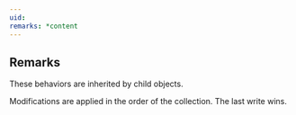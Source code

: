 ```yaml
---
uid: 
remarks: *content
---
```

## Remarks  
 These behaviors are inherited by child objects.  
  
 Modifications are applied in the order of the collection. The last write wins.